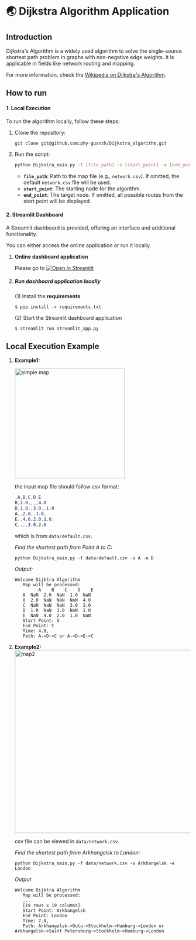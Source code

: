 # 🌏 Dijkstra Algorithm Application

## Introduction
Dijkstra's Algorithm is a widely used algorithm to solve the single-source shortest path problem in graphs with non-negative edge weights. It is applicable in fields like network routing and mapping.

For more information, check the [Wikipedia on Dijkstra's Algorithm](https://en.wikipedia.org/wiki/Dijkstra%27s_algorithm).

## How to run

#### 1. Local Execution

To run the algorithm locally, follow these steps:

1. Clone the repository:
   ```bash
   git clone git@github.com:phy-guanzh/Dijkstra_algorithm.git
   ```
2. Run the script:
    ```bash
   python Dijkstra_main.py -f [file_path] -s [start_point] -e [end_point]
   ```
   
   - **`file_path`**: Path to the map file (e.g., `network.csv`). If omitted, the default `network.csv` file will be used.
   - **`start_point`**: The starting node for the algorithm.
   - **`end_point`**: The target node. If omitted, all possible routes from the start point will be displayed.
   

#### 2. Streamlit Dashboard

A Streamlit dashboard is provided, offering an interface and additional functionality.   

You can either access the online application or run it locally.

1. **Online dashboard application**

   Please go to [![Open in Streamlit](https://static.streamlit.io/badges/streamlit_badge_black_white.svg)](https://path-dashboard-dijkstra-zhe.streamlit.app/)

2. ##### Run dashboard application locally

   (1) Install the **requirements**

   ```
   $ pip install -r requirements.txt
   ```

   (2) Start the Streamlit dashboard application

   ```
   $ streamlit run streamlit_app.py
   ```

## Local Execution Example

   1. **Example1:** <br>
   
      <img src="plots/Default_map1.png" alt="simple map" width="300">
   
      the input map file should follow csv format:  <br>

      ```css
      ,A,B,C,D,E
      B,2.0,,,,4.0
      D,1.0,,3.0,,1.0
      A,,2.0,,1.0,
      E,,4.0,2.0,1.0,
      C,,,,3.0,2.0
      ```
      which is from `data/default.csv`. <br>
   
      *Find the shortest path from Point A to C:*
      ```python
      python Dijkstra_main.py -f data/default.csv -s A -e D
      ```
   
      *Output:*
      ```
      Welcome Dijktra Algorithm
         Map will be processed: 
               A    B    C    D    E
         A  NaN  2.0  NaN  1.0  NaN
         B  2.0  NaN  NaN  NaN  4.0
         C  NaN  NaN  NaN  3.0  2.0
         D  1.0  NaN  3.0  NaN  1.0
         E  NaN  4.0  2.0  1.0  NaN
         Start Point: A 
         End Point: C 
         Time: 4.0, 
         Path: A->D->C or A->D->E->C 
      ```
   
   
   2. **Example2:** <br>
   <img src = 'plots/Default_map2.png' alt = "map2" width = '500'> <br>
   
      csv file can be viewed in `data/network.csv`.

      *Find the shortest path from Arkhangelsk to London:*
   
      ```
      python Dijkstra_main.py -f data/network.csv -s Arkhangelsk -e London
      ```
      *Output*
      ```
      Welcome Dijktra Algorithm
         Map will be processed: 
         ...
         [19 rows x 19 columns]
         Start Point: Arkhangelsk 
         End Point: London 
         Time: 7.0, 
         Path: Arkhangelsk->Oulu->Stockholm->Hamburg->London or Arkhangelsk->Saint Petersburg->Stockholm->Hamburg->London 
      ```
      